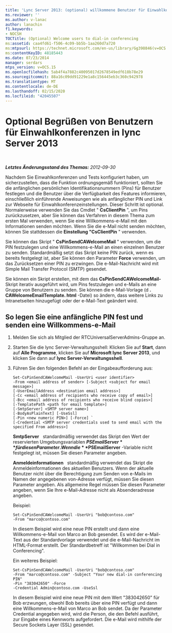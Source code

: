 ```yaml
---
title: 'Lync Server 2013: (optional) willkommene Benutzer für Einwahlkonferenzen'
ms.reviewer: ''
ms.author: v-lanac
author: lanachin
f1.keywords:
- NOCSH
TOCTitle: (Optional) Welcome users to dial-in conferencing
ms:assetid: caa4fd61-f506-4c09-bb5b-1aa260d7a720
ms:mtpsurl: https://technet.microsoft.com/en-us/library/Gg398846(v=OCS.15)
ms:contentKeyID: 48185443
ms.date: 07/23/2014
manager: serdars
mtps_version: v=OCS.15
ms.openlocfilehash: 5ab4f4a7882c40095017d2678549edf618b78e29
ms.sourcegitcommit: 88a16c09dd91229e1a8c156445eb3c360c942978
ms.translationtype: MT
ms.contentlocale: de-DE
ms.lasthandoff: 02/15/2020
ms.locfileid: "42045507"
---
```

<div data-xmlns="http://www.w3.org/1999/xhtml">

<div class="topic" data-xmlns="http://www.w3.org/1999/xhtml" data-msxsl="urn:schemas-microsoft-com:xslt" data-cs="http://msdn.microsoft.com/">

<div data-asp="http://msdn2.microsoft.com/asp">

# <a name="optional-welcome-users-to-dial-in-conferencing-in-lync-server-2013"></a>Optional Begrüßen von Benutzern für Einwahlkonferenzen in lync Server 2013

</div>

<div id="mainSection">

<div id="mainBody">

<span> </span>

_**Letztes Änderungsstand des Themas:** 2012-09-30_

Nachdem Sie Einwahlkonferenzen und Tests konfiguriert haben, um sicherzustellen, dass die Funktion ordnungsgemäß funktioniert, sollten Sie die anfänglichen persönlichen Identifikationsnummern (Pins) für Benutzer festlegen und die Benutzer über die Verfügbarkeit des Features informieren, einschließlich einführende Anweisungen wie als anfänglicher PIN und Link zur Webseite für Einwahlkonferenzeinstellungen. Dieser Schritt ist optional. Normalerweise verwenden Sie das Cmdlet " **CsClientPin** ", um Pins zurückzusetzen, aber Sie können das Verfahren in diesem Thema zum ersten Mal verwenden, wenn Sie eine Willkommens-e-Mail mit den Informationen senden möchten. Wenn Sie die e-Mail nicht senden möchten, können Sie stattdessen die **Einstellung "CsClientPin** " verwenden.

Sie können das Skript " **CsPinSendCAWelcomeMail** " verwenden, um die PIN festzulegen und eine Willkommens-e-Mail an einen einzelnen Benutzer zu senden. Standardmäßig setzt das Skript keine PIN zurück, wenn es bereits festgelegt ist, aber Sie können den Parameter **Force** verwenden, um das Zurücksetzen einer PIN zu erzwingen. Die e-Mail-Nachricht wird mit Simple Mail Transfer Protocol (SMTP) gesendet.

Sie können ein Skript erstellen, mit dem das **CsPinSendCAWelcomeMail-** Skript iterativ ausgeführt wird, um Pins festzulegen und e-Mails an eine Gruppe von Benutzern zu senden. Sie können die e-Mail-Vorlage (d **. CAWelcomeEmailTemplate. html** -Datei) so ändern, dass weitere Links zu Intranetseiten hinzugefügt oder der e-Mail-Text geändert wird.

<div>

## <a name="to-set-an-initial-pin-and-send-welcome-email"></a>So legen Sie eine anfängliche PIN fest und senden eine Willkommens-e-Mail

1.  Melden Sie sich als Mitglied der RTCUniversalServerAdmins-Gruppe an.

2.  Starten Sie die lync Server-Verwaltungsshell: Klicken Sie auf **Start**, dann auf **Alle Programme**, klicken Sie auf **Microsoft lync Server 2013**, und klicken Sie dann auf **lync Server-Verwaltungsshell**.

3.  Führen Sie den folgenden Befehl an der Eingabeaufforderung aus:
    
        Set-CsPinSendCAWelcomeMail -UserUri <user identifier>
        -From <email address of sender> [-Subject <subject for email message>]
        [-UserEmailAddress <destination email address>]
        [-Cc <email address of recipients who receive copy of email>]
        [-Bcc <email address of recipients who receive blind copies>]
        [-TemplatePath <path for email template>]
        [-SmtpServer] <SMTP server name>]
        [-BodyAsPlainText] [-UseSsl]
        [-Pin <new numeric PIN>] [-Force] `
        [-Credential <SMTP server credentials used to send email with the specified From address>]
    
    **SmtpServer**   standardmäßig verwendet das Skript den Wert der reservierten Umgebungsvariablen **$PSEmailServer** für diesen Parameter. Wenn die **$PSEmailServer** -Variable nicht festgelegt ist, müssen Sie diesen Parameter angeben.
    
    **Anmeldeinformationen**   standardmäßig verwendet das Skript die Anmeldeinformationen des aktuellen Benutzers. Wenn der aktuelle Benutzer nicht über die Berechtigung zum Senden von e-Mails im Namen der angegebenen von-Adresse verfügt, müssen Sie diesen Parameter angeben. Als allgemeine Regel müssen Sie diesen Parameter angeben, wenn Sie Ihre e-Mail-Adresse nicht als Absenderadresse angeben.
    
    Beispiel:
    
        Set-CsPinSendCAWelcomeMail -UserUri "bob@contoso.com"
        -From "marco@contoso.com"
    
    In diesem Beispiel wird eine neue PIN erstellt und dann eine Willkommens-e-Mail von Marco an Bob gesendet. Es wird der e-Mail-Text aus der Standardvorlage verwendet und die e-Mail-Nachricht im HTML-Format erstellt. Der Standardbetreff ist "Willkommen bei Dial in Conferencing".
    
    Ein weiteres Beispiel:
    
        Set-CsPinSendCAWelcomeMail -UserUri "bob@contoso.com"
        -From "marco@contoso.com" -Subject "Your new dial-in conferencing PIN"
        -Pin "383042650" -Force
        -Credential Admin@contoso.com -UseSsl
    
    In diesem Beispiel wird eine neue PIN mit dem Wert "383042650" für Bob erzwungen, obwohl Bob bereits über eine PIN verfügt und dann eine Willkommens-e-Mail von Marco an Bob sendet. Da der Parameter Credential angegeben wird, wird die Person, die den Befehl ausführt, zur Eingabe eines Kennworts aufgefordert. Die e-Mail wird mithilfe der Secure Sockets Layer (SSL) gesendet.

</div>

</div>

<span> </span>

</div>

</div>

</div>

